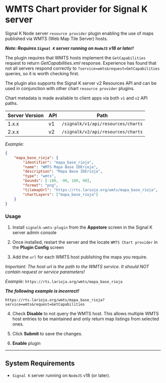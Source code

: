 # WMTS Chart provider for Signal K server

Signal K Node server `resource provider` plugin enabling the use of maps published via WMTS (Web Map Tile Server) hosts.

_**Note: Requires `Signal K` server running on `NodeJS` v18 or later!**_


The plugin requires that WMTS hosts implement the `GetCapabilities` request to return _GetCapabilities.xml_ response. 
Experience has found that not all servers respond correctly to `?service=wmts&request=GetCapabilities` queries, so it is worth checking first.

The plugin also supports the Signal K server v2 Resources API and can be used in conjunction with other chart `resource provider` plugins.

Chart metadata is made available to client apps via both `v1` and `v2` API paths.

| Server Version | API | Path |
|--- |--- |--- |
| 1.x.x | v1 | `/signalk/v1/api/resources/charts` |
| 2.x.x | v2 | `/signalk/v2/api/resources/charts` |


_Example:_
```JSON
{
    "mapa_base_rioja": {
		"identifier": "mapa_base_rioja",
		"name": "WMTS Mapa Base IDErioja",
		"description": "Mapa Base IDErioja",
		"type": "wmts",
		"bounds": [-180, -90, 180, 90],
		"format": "png",
		"tilemapUrl": "https://rts.larioja.org/wmts/mapa_base_rioja",
		"chartLayers": ["mapa_base_rioja"]
	}
}
```


### Usage

1. Install `signalk-wmts-plugin` from the **Appstore** screen in the Signal K server admin console

1. Once installed, restart the server and the locate `WMTS Chart provider` in the **Plugin Config** screen

1. Add the `url` for each WMTS host publishing the maps you require.

 _Important: The host url is the path to the WMTS service. 
 It should NOT contain _request_ or _service_ parameters!_

 _Example:_ 
 `https://rts.larioja.org/wmts/mapa_base_rioja`

_**The following example is incorrect!**_
 ```
 https://rts.larioja.org/wmts/mapa_base_rioja?service=wmts&request=GetCapabilities
 ```

4. Check **Disable** to not query the WMTS host. This allows multiple WMTS host entries to be maintained and only return map listings from selected ones.

1. Click **Submit** to save the changes.

1. **Enable** plugin

---

## System Requirements

- `Signal K` server running on `NodeJS` v18 (or later).

